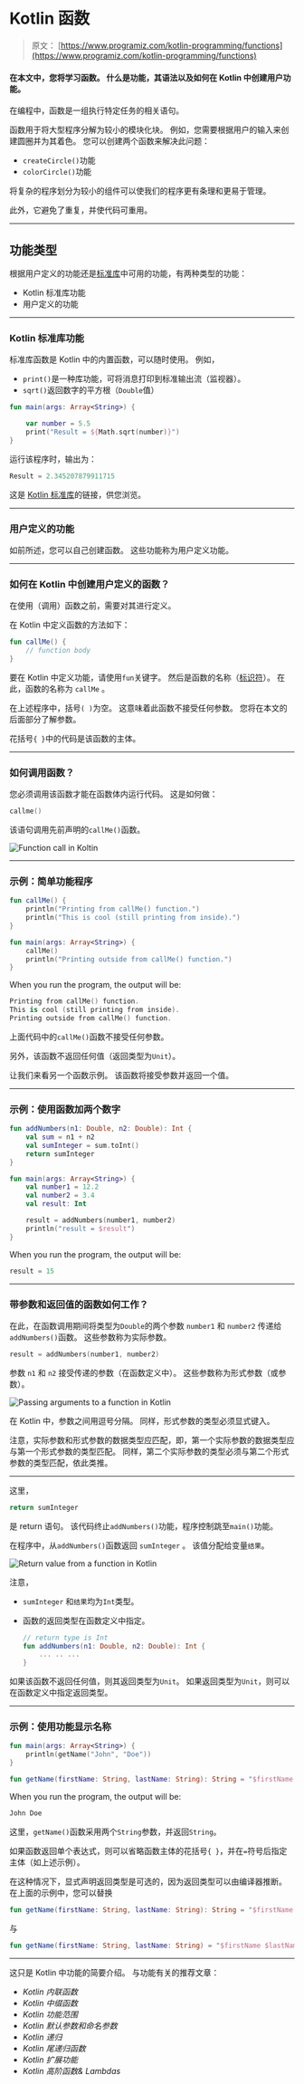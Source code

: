 # Kotlin 函数

> 原文： [https://www.programiz.com/kotlin-programming/functions](https://www.programiz.com/kotlin-programming/functions)

#### 在本文中，您将学习函数。 什么是功能，其语法以及如何在 Kotlin 中创建用户功能。

在编程中，函数是一组执行特定任务的相关语句。

函数用于将大型程序分解为较小的模块化块。 例如，您需要根据用户的输入来创建圆圈并为其着色。 您可以创建两个函数来解决此问题：

*   `createCircle()`功能
*   `colorCircle()`功能

将复杂的程序划分为较小的组件可以使我们的程序更有条理和更易于管理。

此外，它避免了重复，并使代码可重用。

* * *

## 功能类型

根据用户定义的功能还是[标准库](https://kotlinlang.org/api/latest/jvm/stdlib/ "Kotlin standard Library")中可用的功能，有两种类型的功能：

*   Kotlin 标准库功能
*   用户定义的功能

* * *

### Kotlin 标准库功能

标准库函数是 Kotlin 中的内置函数，可以随时使用。 例如，

*   `print()`是一种库功能，可将消息打印到标准输出流（监视器）。
*   `sqrt()`返回数字的平方根（`Double`值）

```kt
fun main(args: Array<String>) {

    var number = 5.5
    print("Result = ${Math.sqrt(number)}")
}
```

运行该程序时，输出为：

```kt
Result = 2.345207879911715
```

这是 [Kotlin 标准库](https://kotlinlang.org/api/latest/jvm/stdlib/ "Kotlin Standard Library")的链接，供您浏览。

* * *

### 用户定义的功能

如前所述，您可以自己创建函数。 这些功能称为用户定义功能。

* * *

### 如何在 Kotlin 中创建用户定义的函数？

在使用（调用）函数之前，需要对其进行定义。

在 Kotlin 中定义函数的方法如下：

```kt
fun callMe() {
    // function body
}

```

要在 Kotlin 中定义功能，请使用`fun`关键字。 然后是函数的名称（[标识符](/kotlin-programming/keywords-identifiers#identifiers "Kotlin identifiers")）。 在此，函数的名称为 `callMe` 。

在上述程序中，括号`( )`为空。 这意味着此函数不接受任何参数。 您将在本文的后面部分了解参数。

花括号`{ }`中的代码是该函数的主体。

* * *

### 如何调用函数？

您必须调用该函数才能在函数体内运行代码。 这是如何做：

```kt
callme()
```

该语句调用先前声明的`callMe()`函数。

![Function call in Koltin](../Images/8b54fdca9acb20cd3997ceec72e8adb3.png)

* * *

### 示例：简单功能程序

```kt
fun callMe() {
    println("Printing from callMe() function.")
    println("This is cool (still printing from inside).")
}

fun main(args: Array<String>) {
    callMe()
    println("Printing outside from callMe() function.")
}
```

When you run the program, the output will be:

```kt
Printing from callMe() function.
This is cool (still printing from inside).
Printing outside from callMe() function.
```

上面代码中的`callMe()`函数不接受任何参数。

另外，该函数不返回任何值（返回类型为`Unit`）。

让我们来看另一个函数示例。 该函数将接受参数并返回一个值。

* * *

### 示例：使用函数加两个数字

```kt
fun addNumbers(n1: Double, n2: Double): Int {
    val sum = n1 + n2
    val sumInteger = sum.toInt()
    return sumInteger
}

fun main(args: Array<String>) {
    val number1 = 12.2
    val number2 = 3.4
    val result: Int

    result = addNumbers(number1, number2)
    println("result = $result")
}
```

When you run the program, the output will be:

```kt
result = 15
```

* * *

### 带参数和返回值的函数如何工作？

在此，在函数调用期间将类型为`Double`的两个参数 `number1` 和 `number2` 传递给`addNumbers()`函数。 这些参数称为实际参数。

```kt
result = addNumbers(number1, number2)
```

参数 `n1` 和 `n2` 接受传递的参数（在函数定义中）。 这些参数称为形式参数（或参数）。

![Passing arguments to a function in Kotlin](../Images/eb191255c1be3b065f0b5aac7bb9880a.png)

在 Kotlin 中，参数之间用逗号分隔。 同样，形式参数的类型必须显式键入。

注意，实际参数和形式参数的数据类型应匹配，即，第一个实际参数的数据类型应与第一个形式参数的类型匹配。 同样，第二个实际参数的类型必须与第二个形式参数的类型匹配，依此类推。

* * *

这里，

```kt
return sumInteger
```

是 return 语句。 该代码终止`addNumbers()`功能，程序控制跳至`main()`功能。

在程序中，从`addNumbers()`函数返回 `sumInteger` 。 该值分配给变量`结果`。

![Return value from a function in Kotlin](../Images/276d39e8ee56ea92aff7db217a1685b4.png)

注意，

*   `sumInteger` 和`结果`均为`Int`类型。
*   函数的返回类型在函数定义中指定。

    ```kt
    // return type is Int
    fun addNumbers(n1: Double, n2: Double): Int {
        ... .. ...
    }
    ```

如果该函数不返回任何值，则其返回类型为`Unit`。 如果返回类型为`Unit`，则可以在函数定义中指定返回类型。

* * *

### 示例：使用功能显示名称

```kt
fun main(args: Array<String>) {
    println(getName("John", "Doe"))
}

fun getName(firstName: String, lastName: String): String = "$firstName $lastName"
```

When you run the program, the output will be:

```kt
John Doe
```

这里，`getName()`函数采用两个`String`参数，并返回`String`。

如果函数返回单个表达式，则可以省略函数主体的花括号`{ }`，并在`=`符号后指定主体（如上述示例）。

在这种情况下，显式声明返回类型是可选的，因为返回类型可以由编译器推断。 在上面的示例中，您可以替换

```kt
fun getName(firstName: String, lastName: String): String = "$firstName $lastName"
```

与

```kt
fun getName(firstName: String, lastName: String) = "$firstName $lastName"

```

* * *

这只是 Kotlin 中功能的简要介绍。 与功能有关的推荐文章：

*   *Kotlin 内联函数*
*   *Kotlin 中缀函数*
*   *Kotlin 功能范围*
*   *Kotlin 默认参数和命名参数*
*   *Kotlin 递归*
*   *Kotlin 尾递归函数*
*   *Kotlin 扩展功能*
*   *Kotlin 高阶函数& Lambdas*